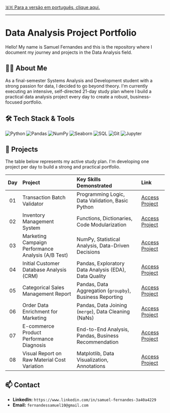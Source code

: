 [🇧🇷 Para a versão em português, clique aqui.](./LEIA-ME.md)

---

# Data Analysis Project Portfolio

Hello! My name is Samuel Fernandes and this is the repository where I document my journey and projects in the Data Analysis field.

## 👨‍💻 About Me
As a final-semester Systems Analysis and Development student with a strong passion for data, I decided to go beyond theory. I'm currently executing an intensive, self-directed 21-day study plan where I build a practical data analysis project every day to create a robust, business-focused portfolio.

## 🛠️ Tech Stack & Tools
![Python](https://img.shields.io/badge/Python-3776AB?style=for-the-badge&logo=python&logoColor=white)
![Pandas](https://img.shields.io/badge/Pandas-150458?style=for-the-badge&logo=pandas&logoColor=white)
![NumPy](https://img.shields.io/badge/NumPy-013243?style=for-the-badge&logo=numpy&logoColor=white)
![Seaborn](https://img.shields.io/badge/Seaborn-882244?style=for-the-badge&logo=seaborn&logoColor=white)
![SQL](https://img.shields.io/badge/SQL-4479A1?style=for-the-badge&logo=postgresql&logoColor=white)
![Git](https://img.shields.io/badge/Git-F05032?style=for-the-badge&logo=git&logoColor=white)
![Jupyter](https://img.shields.io/badge/Jupyter-F37626?style=for-the-badge&logo=jupyter&logoColor=white)

## 📂 Projects
The table below represents my active study plan. I'm developing one project per day to build a strong and practical portfolio.

| Day | Project | Key Skills Demonstrated | Link |
|:---:|:---|:---|:---|
| 01 | Transaction Batch Validator | Programming Logic, Data Validation, Basic Python | [Access Project](./01-Validacao-Transacoes/) |
| 02 | Inventory Management System | Functions, Dictionaries, Code Modularization | [Access Project](./02-Gerenciamento-Inventario/) |
| 03 | Marketing Campaign Performance Analysis (A/B Test) | NumPy, Statistical Analysis, Data-Driven Decisions | [Access Project](./03-Analise-Campanhas-Marketing/) |
| 04 | Initial Customer Database Analysis (CRM) | Pandas, Exploratory Data Analysis (EDA), Data Quality | [Access Project](./04-Analise-Base-Clientes/) |
| 05 | Categorical Sales Management Report | Pandas, Data Aggregation (`groupby`), Business Reporting | [Access Project](./05-Relatorio-Vendas-Categoria/) |
| 06 | Order Data Enrichment for Marketing | Pandas, Data Joining (`merge`), Data Cleaning (NaNs) | [Access Project](./06-Enriquecimento-Dados-Pedidos/) |
| 07 | E-commerce Product Performance Diagnosis | End-to-End Analysis, Pandas, Business Recommendation | [Access Project](./07-Ecommerce-Performance-Diagnosis/) |
| 08 | Visual Report on Raw Material Cost Variation | Matplotlib, Data Visualization, Annotations | [Access Project](./08-Matplotlib-Visual-Report/) |

## 📫 Contact
* **LinkedIn:** `https://www.linkedin.com/in/samuel-fernandes-3a40a4229`
* **Email:** `fernandessamuel10@gmail.com`